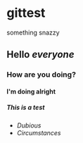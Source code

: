 # gittest
something snazzy


## Hello _everyone_
### How are you doing?
#### I'm doing alright
##### This is a test
* _Dubious_
* _Circumstances_
